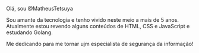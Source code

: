 Olá, sou @MatheusTetsuya

Sou amante da tecnologia e tenho vivido neste meio a mais de 5 anos. 
Atualmente estou revendo alguns conteúdos de HTML, CSS e JavaScript e estudando Golang.

Me dedicando para me tornar ujm especialista de segurança da informação!
